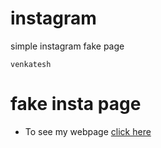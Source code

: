 # instagram
simple instagram fake page 
```
venkatesh 
```
# fake insta page
* To see my  webpage [click here](http://insta.great-site.net) 
 
